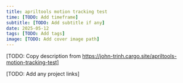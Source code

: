 ```yaml
---
title: apriltools motion tracking test
time: [TODO: Add timeframe]
subtitle: [TODO: Add subtitle if any]
date: 2025-05-12
tags: [TODO: Add tags]
image: [TODO: Add cover image path]
---
```


[TODO: Copy description from https://john-trinh.cargo.site/apriltools-motion-tracking-test]

[TODO: Add any project links]
